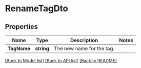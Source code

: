 # RenameTagDto

## Properties

Name | Type | Description | Notes
------------ | ------------- | ------------- | -------------
**TagName** | **string** | The new name for the tag. | 

[[Back to Model list]](../README.md#documentation-for-models) [[Back to API list]](../README.md#documentation-for-api-endpoints) [[Back to README]](../README.md)


